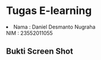 # Tugas E-learning

<li>Nama  : Daniel Desmanto Nugraha</li>
NIM   : 23552011055

## Bukti Screen Shot

